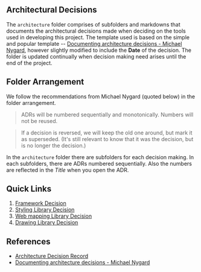 ## Architectural Decisions

The `architecture` folder comprises of subfolders and markdowns that documents the architectural decisions made when deciding on the tools used in developing this project. The template used is based on the simple and popular template -- [Documenting architecture decisions - Michael Nygard](https://cognitect.com/blog/2011/11/15/documenting-architecture-decisions), however slightly modified to include the **Date** of the decision. The folder is updated continually when decision making need arises until the end of the project.

## Folder Arrangement

We follow the recommendations from Michael Nygard (quoted below) in the folder arrangement.

> ADRs will be numbered sequentially and monotonically. Numbers will not be reused.

> If a decision is reversed, we will keep the old one around, but mark it as superseded. (It's still relevant to know that it was the decision, but is no longer the decision.)


In the `architecture` folder there are subfolders for each decision making. In each subfolders, there are ADRs numbered sequentially. Also the numbers are reflected in the _Title_ when you open the ADR.


## Quick Links

1. [Framework Decision](./architecture/adr-choose-web-framework/adr1.md)
2. [Styling Library Decision](./architecture/adr-choose-styling-library/adr1.md)
3. [Web mapping Library Decision](./architecture/adr-choose-webmap-library/adr1.md)
4. [Drawing Library Decision](./architecture/adr-choose-drawing-library/adr1.md)


## References

- [Architecture Decision Record](https://github.com/joelparkerhenderson/architecture-decision-record?tab=readme-ov-file)
- [Documenting architecture decisions - Michael Nygard](https://cognitect.com/blog/2011/11/15/documenting-architecture-decisions)